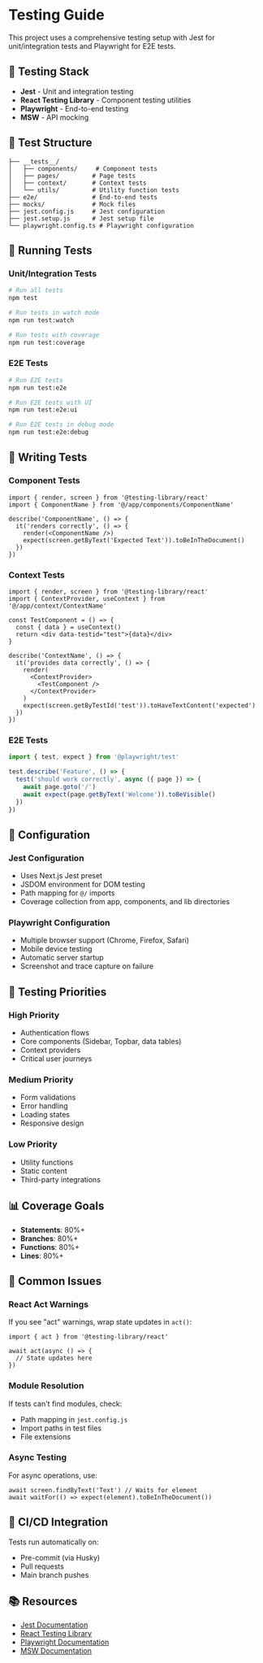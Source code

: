 # Testing Guide

This project uses a comprehensive testing setup with Jest for unit/integration tests and Playwright for E2E tests.

## 🧪 **Testing Stack**

- **Jest** - Unit and integration testing
- **React Testing Library** - Component testing utilities
- **Playwright** - End-to-end testing
- **MSW** - API mocking

## 📁 **Test Structure**

```
├── __tests__/
│   ├── components/     # Component tests
│   ├── pages/         # Page tests
│   ├── context/       # Context tests
│   └── utils/         # Utility function tests
├── e2e/               # End-to-end tests
├── mocks/             # Mock files
├── jest.config.js     # Jest configuration
├── jest.setup.js      # Jest setup file
└── playwright.config.ts # Playwright configuration
```

## 🚀 **Running Tests**

### **Unit/Integration Tests**
```bash
# Run all tests
npm test

# Run tests in watch mode
npm run test:watch

# Run tests with coverage
npm run test:coverage
```

### **E2E Tests**
```bash
# Run E2E tests
npm run test:e2e

# Run E2E tests with UI
npm run test:e2e:ui

# Run E2E tests in debug mode
npm run test:e2e:debug
```

## 📝 **Writing Tests**

### **Component Tests**
```tsx
import { render, screen } from '@testing-library/react'
import { ComponentName } from '@/app/components/ComponentName'

describe('ComponentName', () => {
  it('renders correctly', () => {
    render(<ComponentName />)
    expect(screen.getByText('Expected Text')).toBeInTheDocument()
  })
})
```

### **Context Tests**
```tsx
import { render, screen } from '@testing-library/react'
import { ContextProvider, useContext } from '@/app/context/ContextName'

const TestComponent = () => {
  const { data } = useContext()
  return <div data-testid="test">{data}</div>
}

describe('ContextName', () => {
  it('provides data correctly', () => {
    render(
      <ContextProvider>
        <TestComponent />
      </ContextProvider>
    )
    expect(screen.getByTestId('test')).toHaveTextContent('expected')
  })
})
```

### **E2E Tests**
```typescript
import { test, expect } from '@playwright/test'

test.describe('Feature', () => {
  test('should work correctly', async ({ page }) => {
    await page.goto('/')
    await expect(page.getByText('Welcome')).toBeVisible()
  })
})
```

## 🔧 **Configuration**

### **Jest Configuration**
- Uses Next.js Jest preset
- JSDOM environment for DOM testing
- Path mapping for `@/` imports
- Coverage collection from app, components, and lib directories

### **Playwright Configuration**
- Multiple browser support (Chrome, Firefox, Safari)
- Mobile device testing
- Automatic server startup
- Screenshot and trace capture on failure

## 🎯 **Testing Priorities**

### **High Priority**
- Authentication flows
- Core components (Sidebar, Topbar, data tables)
- Context providers
- Critical user journeys

### **Medium Priority**
- Form validations
- Error handling
- Loading states
- Responsive design

### **Low Priority**
- Utility functions
- Static content
- Third-party integrations

## 📊 **Coverage Goals**

- **Statements**: 80%+
- **Branches**: 80%+
- **Functions**: 80%+
- **Lines**: 80%+

## 🚨 **Common Issues**

### **React Act Warnings**
If you see "act" warnings, wrap state updates in `act()`:
```tsx
import { act } from '@testing-library/react'

await act(async () => {
  // State updates here
})
```

### **Module Resolution**
If tests can't find modules, check:
- Path mapping in `jest.config.js`
- Import paths in test files
- File extensions

### **Async Testing**
For async operations, use:
```tsx
await screen.findByText('Text') // Waits for element
await waitFor(() => expect(element).toBeInTheDocument())
```

## 🔄 **CI/CD Integration**

Tests run automatically on:
- Pre-commit (via Husky)
- Pull requests
- Main branch pushes

## 📚 **Resources**

- [Jest Documentation](https://jestjs.io/docs/getting-started)
- [React Testing Library](https://testing-library.com/docs/react-testing-library/intro/)
- [Playwright Documentation](https://playwright.dev/docs/intro)
- [MSW Documentation](https://mswjs.io/docs/) 